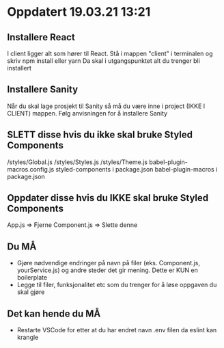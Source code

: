 # Oppdatert 19.03.21 13:21

## Installere React

I client ligger alt som hører til React.
Stå i mappen "client" i terminalen og skriv npm install eller yarn
Da skal i utgangspunktet alt du trenger bli installert

## Installere Sanity

Når du skal lage prosjekt til Sanity så må du være inne i project (IKKE I CLIENT) mappen.
Følg anvisningen for å installere Sanity

## SLETT disse hvis du ikke skal bruke Styled Components

/styles/Global.js
/styles/Styles.js
/styles/Theme.js
babel-plugin-macros.config.js
styled-components i package.json
babel-plugin-macros i package.json

## Oppdater disse hvis du IKKE skal bruke Styled Components

App.js => Fjerne <Theme>
Component.js => Slette denne

## Du MÅ

- Gjøre nødvendige endringer på navn på filer (eks. Component.js, yourService.js) og
  andre steder det gir mening. Dette er KUN en boilerplate
- Legge til filer, funksjonalitet etc som du trenger for å løse oppgaven du skal gjøre

## Det kan hende du MÅ

- Restarte VSCode for etter at du har endret navn .env filen da eslint kan krangle
